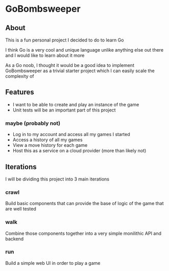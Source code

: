 # GoBombsweeper

## About

This is a fun personal project I decided to do to learn Go

I think Go is a very cool and unique language unlike anything else out there and I would like to learn about it more

As a Go noob, I thought it would be a good idea to implement GoBombsweeper as a trivial starter project which I can easily scale the complexity of

## Features

- I want to be able to create and play an instance of the game
- Unit tests will be an important part of this project

### maybe (probably not)

- Log in to my account and access all my games I started
- Access a history of all my games
- View a move history for each game
- Host this as a service on a cloud provider (more than likely not)

## Iterations

I will be dividing this project into 3 main iterations

### crawl

Build basic components that can provide the base of logic of the game that are well tested

### walk

Combine those components together into a very simple monilithic API and backend

### run

Build a simple web UI in order to play a game
